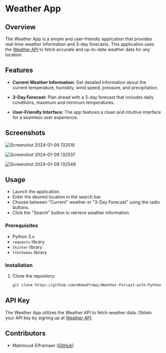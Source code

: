 # Weather App


## Overview

The Weather App is a simple and user-friendly application that provides real-time weather information and 3-day forecasts. This application uses the [Weather API](https://weatherapi.com/) to fetch accurate and up-to-date weather data for any location.

## Features

- **Current Weather Information:** Get detailed information about the current temperature, humidity, wind speed, pressure, and precipitation.

- **3-Day Forecast:** Plan ahead with a 3-day forecast that includes daily conditions, maximum and minimum temperatures.

- **User-Friendly Interface:** The app features a clean and intuitive interface for a seamless user experience.

## Screenshots

![Screenshot 2024-01-09 132516](https://github.com/mhmodfrmwi/Weather-Forcast-with-Python/assets/151141036/150cf992-7cfa-4d4b-ac05-480390f38b85)


![Screenshot 2024-01-09 132537](https://github.com/mhmodfrmwi/Weather-Forcast-with-Python/assets/151141036/f97fad6d-c3a1-4b3d-aaec-d0517c17ce0b)


![Screenshot 2024-01-09 132549](https://github.com/mhmodfrmwi/Weather-Forcast-with-Python/assets/151141036/3aa707e0-e03a-4ff0-a72d-e1b0fc31df43)



## Usage

- Launch the application.
- Enter the desired location in the search bar.
- Choose between "Current" weather or "3-Day Forecast" using the radio buttons.
- Click the "Search" button to retrieve weather information.

### Prerequisites

- Python 3.x
- `requests` library
- `tkinter` library
- `ttkthemes` library

### Installation

1. Clone the repository:

   ```bash
   git clone https://github.com/mhmodfrmwi/Weather-Forcast-with-Python.git

## API Key

The Weather App utilizes the Weather API to fetch weather data. Obtain your API key by signing up at [Weather API](https://weatherapi.com/).

## Contributors

- Mahmoud-Elframawi ([GitHub](https://github.com/mhmodfrmwi))

